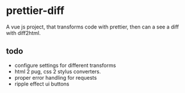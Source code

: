# prettier-diff
A vue js project, that transforms code with prettier, then can a see a diff with diff2html.

## todo
- configure settings for different transforms
- html 2 pug, css 2 stylus converters.
- proper error handling for requests
- ripple effect ui buttons